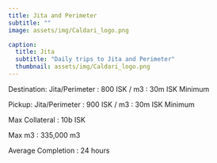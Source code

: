 ```yaml
---
title: Jita and Perimeter
subtitle: ""
image: assets/img/Caldari_logo.png

caption:
  title: Jita
  subtitle: "Daily trips to Jita and Perimeter"
  thumbnail: assets/img/Caldari_logo.png
---
```


Destination: Jita/Perimeter
: 800 ISK / m3
: 30m ISK Minimum

Pickup: Jita/Perimeter
: 900 ISK / m3
: 30m ISK Minimum

Max Collateral
: 10b ISK

Max m3
: 335,000 m3

Average Completion
: 24 hours